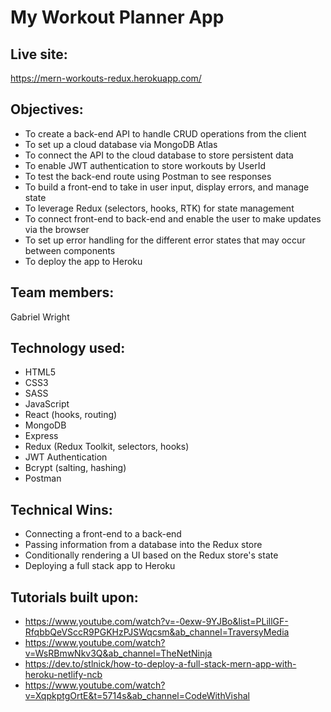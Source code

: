 # My Workout Planner App

## Live site:

https://mern-workouts-redux.herokuapp.com/

## Objectives:

-   To create a back-end API to handle CRUD operations from the client
-   To set up a cloud database via MongoDB Atlas
-   To connect the API to the cloud database to store persistent data
-   To enable JWT authentication to store workouts by UserId
-   To test the back-end route using Postman to see responses
-   To build a front-end to take in user input, display errors, and manage state
-   To leverage Redux (selectors, hooks, RTK) for state management
-   To connect front-end to back-end and enable the user to make updates via the browser
-   To set up error handling for the different error states that may occur between components
-   To deploy the app to Heroku

## Team members:

Gabriel Wright

## Technology used:

-   HTML5
-   CSS3
-   SASS
-   JavaScript
-   React (hooks, routing)
-   MongoDB
-   Express
-   Redux (Redux Toolkit, selectors, hooks)
-   JWT Authentication
-   Bcrypt (salting, hashing)
-   Postman

## Technical Wins:

-   Connecting a front-end to a back-end
-   Passing information from a database into the Redux store
-   Conditionally rendering a UI based on the Redux store's state
-   Deploying a full stack app to Heroku

## Tutorials built upon:

-   https://www.youtube.com/watch?v=-0exw-9YJBo&list=PLillGF-RfqbbQeVSccR9PGKHzPJSWqcsm&ab_channel=TraversyMedia
-   https://www.youtube.com/watch?v=WsRBmwNkv3Q&ab_channel=TheNetNinja
-   https://dev.to/stlnick/how-to-deploy-a-full-stack-mern-app-with-heroku-netlify-ncb
-   https://www.youtube.com/watch?v=XqpkptgOrtE&t=5714s&ab_channel=CodeWithVishal

